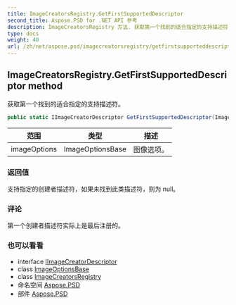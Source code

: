 ```yaml
---
title: ImageCreatorsRegistry.GetFirstSupportedDescriptor
second_title: Aspose.PSD for .NET API 参考
description: ImageCreatorsRegistry 方法. 获取第一个找到的适合指定的支持描述符
type: docs
weight: 40
url: /zh/net/aspose.psd/imagecreatorsregistry/getfirstsupporteddescriptor/
---
```

## ImageCreatorsRegistry.GetFirstSupportedDescriptor method

获取第一个找到的适合指定的支持描述符。

```csharp
public static IImageCreatorDescriptor GetFirstSupportedDescriptor(ImageOptionsBase imageOptions)
```

| 范围 | 类型 | 描述 |
| --- | --- | --- |
| imageOptions | ImageOptionsBase | 图像选项。 |

### 返回值

支持指定的创建者描述符，如果未找到此类描述符，则为 null。

### 评论

第一个创建者描述符实际上是最后注册的。

### 也可以看看

* interface [IImageCreatorDescriptor](../../iimagecreatordescriptor/)
* class [ImageOptionsBase](../../imageoptionsbase/)
* class [ImageCreatorsRegistry](../)
* 命名空间 [Aspose.PSD](../../imagecreatorsregistry/)
* 部件 [Aspose.PSD](../../../)


